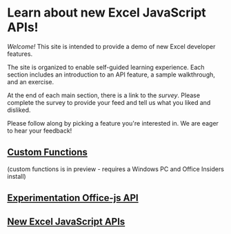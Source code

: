 # Learn about new Excel JavaScript APIs!

*Welcome!* This site is intended to provide a demo of new Excel developer features. 

The site is organized to enable self-guided learning experience. Each section includes an introduction to an API feature, a sample walkthrough, and an exercise.  

At the end of each main section, there is a link to the *survey*. Please complete the survey to provide your feed and tell us what you liked and disliked. 

Please follow along by picking a feature you're interested in. We are eager to hear your feedback!

## [Custom Functions](custom-functions/index.md) 
(custom functions is in preview - requires a Windows PC and Office Insiders install)
## [Experimentation Office-js API](maker/index.md)
## [New Excel JavaScript APIs](api/index.md)




